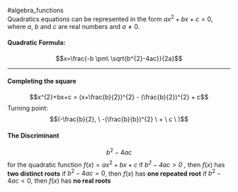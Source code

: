 #algebra_functions  
Quadratics equations can be represented in the form $ax^{2}+bx+c=0,$ where $a$, $b$ and $c$ are real numbers and $a \ne 0$.

#### Quadratic Formula:
$$x=\frac{-b \pm\ \sqrt{b^{2}-4ac}}{2a}$$

---
#### Completing the square
$$x^{2}+bx+c = (x+\frac{b}{2})^{2} - (\frac{b}{2})^{2} + c$$
Turning point:
$$(-\frac{b}{2}, \ -(\frac{b}{b})^{2} \ + \ c \ )$$
#### The Discriminant
$$b^{2}-4ac$$
for the quadratic function $f(x) = ax^{2}+bx+c$
if *$b^{2}-4ac > 0$* , then $f(x)$ has **two distinct roots**
if $b^{2}-4ac=0$, then $f(x)$ has **one repeated root**
if $b^{2}-4ac<0$, then $f(x)$ has **no real roots**
